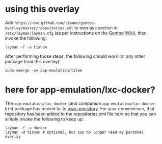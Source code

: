 # using this overlay

Add `https://raw.github.com/tianon/gentoo-overlay/master/repositories.xml` to overlays section in `/etc/layman/layman.cfg` (as per instructions on the [Gentoo Wiki](http://wiki.gentoo.org/wiki/Layman#Adding_custom_overlays)), then invoke the following:

	layman -f -a tianon

After performing those steps, the following should work (or any other package from this overlay):

	sudo emerge -av app-emulation/tilem

# here for app-emulation/lxc-docker?

The `app-emulation/lxc-docker` (and companion `app-emulation/lxc-docker-bin`) package has moved to its [own repository](https://github.com/tianon/docker-overlay).  For your convenience, that repository has been added to the repositories.xml file here so that you can simply invoke the following to keep up:

	layman -f -a docker
	layman -d tianon # optional, but you no longer need my personal overlay
